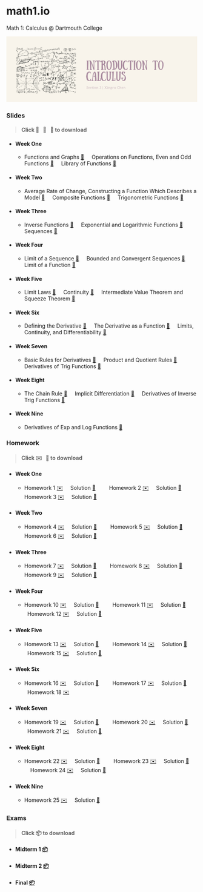 # math1.io
Math 1: Calculus @ Dartmouth College

<p align = "center" >
<img src="./images/cover_chen.png" alt="" width="900">
</p>

### Slides 
> #### Click :pancakes: &nbsp; :fried_egg: &nbsp; :ice_cream: to download

* #### Week One

  * Functions and Graphs [:pancakes:](https://github.com/fudab/Math-1/blob/master/slides/pdf/M1_Lec1.pdf) &nbsp; &nbsp; Operations on Functions, Even and Odd Functions [:pancakes:](https://github.com/fudab/Math-1/blob/master/slides/pdf/M1_Lec2.pdf) &nbsp; &nbsp; Library of Functions [:pancakes:](https://github.com/fudab/Math-1/blob/master/slides/pdf/M1_Lec3.pdf)

* #### Week Two

  * Average Rate of Change, Constructing a Function Which Describes a Model [:pancakes:](https://github.com/fudab/Math-1/blob/master/slides/pdf/M1_Lec4.pdf) &nbsp; &nbsp; Composite Functions [:pancakes:](https://github.com/fudab/Math-1/blob/master/slides/pdf/M1_Lec5.pdf) &nbsp; &nbsp; Trigonometric Functions [:pancakes:](https://github.com/fudab/Math-1/blob/master/slides/pdf/M1_Lec6.pdf)

* #### Week Three

  * Inverse Functions [:pancakes:](https://github.com/fudab/Math-1/blob/master/slides/pdf/M1_Lec7.pdf) &nbsp; &nbsp; Exponential and Logarithmic Functions [:pancakes:](https://github.com/fudab/Math-1/blob/master/slides/pdf/M1_Lec8.pdf) &nbsp; &nbsp; Sequences [:pancakes:](https://github.com/fudab/Math-1/blob/master/slides/pdf/M1_Lec9.pdf)
  
* #### Week Four
  
  * Limit of a Sequence [:fried_egg:](https://github.com/fudab/Math-1/blob/master/slides/pdf/M1_Lec10.pdf) &nbsp; &nbsp; Bounded and Convergent Sequences [:fried_egg:](https://github.com/fudab/Math-1/blob/master/slides/pdf/M1_Lec11.pdf) &nbsp; &nbsp; Limit of a Function [:fried_egg:](https://github.com/fudab/Math-1/blob/master/slides/pdf/M1_Lec12.pdf)
  
* #### Week Five

  * Limit Laws [:fried_egg:](https://github.com/fudab/Math-1/blob/master/slides/pdf/M1_Lec13.pdf) &nbsp; &nbsp; Continuity [:fried_egg:](https://github.com/fudab/Math-1/blob/master/slides/pdf/M1_Lec14.pdf) &nbsp; &nbsp; Intermediate Value Theorem and Squeeze Theorem [:fried_egg:](https://github.com/fudab/Math-1/blob/master/slides/pdf/M1_Lec15.pdf)
  
* #### Week Six

  * Defining the Derivative [:fried_egg:](https://github.com/fudab/Math-1/blob/master/slides/pdf/M1_Lec16.pdf) &nbsp; &nbsp; The Derivative as a Function [:fried_egg:](https://github.com/fudab/Math-1/blob/master/slides/pdf/M1_Lec17.pdf) &nbsp; &nbsp; Limits, Continuity, and Differentiability [:fried_egg:](https://github.com/fudab/Math-1/blob/master/slides/pdf/M1_Lec18.pdf)
  

* #### Week Seven

  * Basic Rules for Derivatives [:ice_cream:](https://github.com/fudab/Math-1/blob/master/slides/pdf/M1_Lec19.pdf) &nbsp; &nbsp; Product and Quotient Rules [:ice_cream:](https://github.com/fudab/Math-1/blob/master/slides/pdf/M1_Lec20.pdf) &nbsp; &nbsp; Derivatives of Trig Functions [:ice_cream:](https://github.com/fudab/Math-1/blob/master/slides/pdf/M1_Lec21.pdf) 
  
* #### Week Eight

  * The Chain Rule [:ice_cream:](https://github.com/fudab/Math-1/blob/master/slides/pdf/M1_Lec22.pdf) &nbsp; &nbsp; Implicit Differentiation [:ice_cream:](https://github.com/fudab/Math-1/blob/master/slides/pdf/M1_Lec23.pdf) &nbsp; &nbsp; Derivatives of Inverse Trig Functions [:ice_cream:](https://github.com/fudab/Math-1/blob/master/slides/pdf/M1_Lec24.pdf) 
  
* #### Week Nine

  * Derivatives of Exp and Log Functions [:ice_cream:](https://github.com/fudab/Math-1/blob/master/slides/pdf/M1_Lec25.pdf)

### Homework 
> #### Click :envelope: &nbsp; :incoming_envelope: to download

* #### Week One 

  * Homework 1 [:envelope:](https://github.com/fudab/Math-1/blob/master/homework/M1_HW1.pdf)  &nbsp; &nbsp; Solution [:incoming_envelope:](https://github.com/fudab/Math-1/blob/master/homework/solution/M1_HW1_Solution.pdf) &nbsp; &nbsp; &nbsp; &nbsp; Homework 2 [:envelope:](https://github.com/fudab/Math-1/blob/master/homework/M1_HW2.pdf)  &nbsp; &nbsp; Solution [:incoming_envelope:](https://github.com/fudab/Math-1/blob/master/homework/solution/M1_HW2_Solution.pdf) &nbsp; &nbsp; &nbsp; &nbsp; Homework 3 [:envelope:](https://github.com/fudab/Math-1/blob/master/homework/M1_HW3.pdf)  &nbsp; &nbsp; Solution [:incoming_envelope:](https://github.com/fudab/Math-1/blob/master/homework/solution/M1_HW3_Solution.pdf)
  
* #### Week Two

  * Homework 4 [:envelope:](https://github.com/fudab/Math-1/blob/master/homework/M1_HW4.pdf)  &nbsp; &nbsp; Solution [:incoming_envelope:](https://github.com/fudab/Math-1/blob/master/homework/solution/M1_HW4_Solution.pdf) &nbsp; &nbsp; &nbsp; &nbsp; Homework 5 [:envelope:](https://github.com/fudab/Math-1/blob/master/homework/M1_HW5.pdf)  &nbsp; &nbsp; Solution [:incoming_envelope:](https://github.com/fudab/Math-1/blob/master/homework/solution/M1_HW5_Solution.pdf) &nbsp; &nbsp; &nbsp; &nbsp; Homework 6 [:envelope:](https://github.com/fudab/Math-1/blob/master/homework/M1_HW6.pdf)  &nbsp; &nbsp; Solution [:incoming_envelope:](https://github.com/fudab/Math-1/blob/master/homework/solution/M1_HW6_Solution.pdf)
  
* #### Week Three

  * Homework 7 [:envelope:](https://github.com/fudab/Math-1/blob/master/homework/M1_HW7.pdf)  &nbsp; &nbsp; Solution [:incoming_envelope:](https://github.com/fudab/Math-1/blob/master/homework/solution/M1_HW7_Solution.pdf) &nbsp; &nbsp; &nbsp; &nbsp; Homework 8 [:envelope:](https://github.com/fudab/Math-1/blob/master/homework/M1_HW8.pdf)  &nbsp; &nbsp; Solution [:incoming_envelope:](https://github.com/fudab/Math-1/blob/master/homework/solution/M1_HW8_Solution.pdf) &nbsp; &nbsp; &nbsp; &nbsp; Homework 9 [:envelope:](https://github.com/fudab/Math-1/blob/master/homework/M1_HW9.pdf)  &nbsp; &nbsp; Solution [:incoming_envelope:](https://github.com/fudab/Math-1/blob/master/homework/solution/M1_HW9_Solution.pdf)
  
* #### Week Four

  * Homework 10 [:envelope:](https://github.com/fudab/Math-1/blob/master/homework/M1_HW10.pdf)  &nbsp; &nbsp; Solution [:incoming_envelope:](https://github.com/fudab/Math-1/blob/master/homework/solution/M1_HW10_Solution.pdf) &nbsp; &nbsp; &nbsp; &nbsp; Homework 11 [:envelope:](https://github.com/fudab/Math-1/blob/master/homework/M1_HW11.pdf)  &nbsp; &nbsp; Solution [:incoming_envelope:](https://github.com/fudab/Math-1/blob/master/homework/solution/M1_HW11_Solution.pdf) &nbsp; &nbsp; &nbsp; &nbsp; Homework 12 [:envelope:](https://github.com/fudab/Math-1/blob/master/homework/M1_HW12.pdf)  &nbsp; &nbsp; Solution [:incoming_envelope:](https://github.com/fudab/Math-1/blob/master/homework/solution/M1_HW12_Solution.pdf)
  
* #### Week Five

  * Homework 13 [:envelope:](https://github.com/fudab/Math-1/blob/master/homework/M1_HW13.pdf)  &nbsp; &nbsp; Solution [:incoming_envelope:](https://github.com/fudab/Math-1/blob/master/homework/solution/M1_HW13_Solution.pdf) &nbsp; &nbsp; &nbsp; &nbsp; Homework 14 [:envelope:](https://github.com/fudab/Math-1/blob/master/homework/M1_HW14.pdf)  &nbsp; &nbsp; Solution [:incoming_envelope:](https://github.com/fudab/Math-1/blob/master/homework/solution/M1_HW14_Solution.pdf) &nbsp; &nbsp; &nbsp; &nbsp; Homework 15 [:envelope:](https://github.com/fudab/Math-1/blob/master/homework/M1_HW15.pdf)  &nbsp; &nbsp; Solution [:incoming_envelope:](https://github.com/fudab/Math-1/blob/master/homework/solution/M1_HW15_Solution.pdf)
  
* #### Week Six

  * Homework 16 [:envelope:](https://github.com/fudab/Math-1/blob/master/homework/M1_HW16.pdf)  &nbsp; &nbsp; Solution [:incoming_envelope:](https://github.com/fudab/Math-1/blob/master/homework/solution/M1_HW16_Solution.pdf) &nbsp; &nbsp; &nbsp; &nbsp; Homework 17 [:envelope:](https://github.com/fudab/Math-1/blob/master/homework/M1_HW17.pdf)  &nbsp; &nbsp; Solution [:incoming_envelope:](https://github.com/fudab/Math-1/blob/master/homework/solution/M1_HW17_Solution.pdf) &nbsp; &nbsp; &nbsp; &nbsp; Homework 18 [:envelope:](https://github.com/fudab/Math-1/blob/master/homework/M1_HW18.pdf)  
    
* #### Week Seven

  * Homework 19 [:envelope:](https://github.com/fudab/Math-1/blob/master/homework/M1_HW19.pdf)  &nbsp; &nbsp; Solution [:incoming_envelope:](https://github.com/fudab/Math-1/blob/master/homework/solution/M1_HW19_Solution.pdf) &nbsp; &nbsp; &nbsp; &nbsp; Homework 20 [:envelope:](https://github.com/fudab/Math-1/blob/master/homework/M1_HW20.pdf)  &nbsp; &nbsp; Solution [:incoming_envelope:](https://github.com/fudab/Math-1/blob/master/homework/solution/M1_HW20_Solution.pdf) &nbsp; &nbsp; &nbsp; &nbsp; Homework 21 [:envelope:](https://github.com/fudab/Math-1/blob/master/homework/M1_HW21.pdf)  &nbsp; &nbsp; Solution [:incoming_envelope:](https://github.com/fudab/Math-1/blob/master/homework/solution/M1_HW21_Solution.pdf)
  
* #### Week Eight

  * Homework 22 [:envelope:](https://github.com/fudab/Math-1/blob/master/homework/M1_HW22.pdf)  &nbsp; &nbsp; Solution [:incoming_envelope:](https://github.com/fudab/Math-1/blob/master/homework/solution/M1_HW22_Solution.pdf) &nbsp; &nbsp; &nbsp; &nbsp; Homework 23 [:envelope:](https://github.com/fudab/Math-1/blob/master/homework/M1_HW23.pdf)  &nbsp; &nbsp; Solution [:incoming_envelope:](https://github.com/fudab/Math-1/blob/master/homework/solution/M1_HW23_Solution.pdf) &nbsp; &nbsp; &nbsp; &nbsp; Homework 24 [:envelope:](https://github.com/fudab/Math-1/blob/master/homework/M1_HW24.pdf)  &nbsp; &nbsp; Solution [:incoming_envelope:](https://github.com/fudab/Math-1/blob/master/homework/solution/M1_HW24_Solution.pdf)

* #### Week Nine

  * Homework 25 [:envelope:](https://github.com/fudab/Math-1/blob/master/homework/M1_HW25.pdf)  &nbsp; &nbsp; Solution [:incoming_envelope:](https://github.com/fudab/Math-1/blob/master/homework/solution/M1_HW25_Solution.pdf)
  
### Exams 

> #### Click :package: to download

* #### Midterm 1 [:package:](https://github.com/fudab/Math-1/blob/master/exams/Midterm1.pdf)
* #### Midterm 2 [:package:](https://github.com/fudab/Math-1/blob/master/exams/Midterm2.pdf)
* #### Final [:package:](https://github.com/fudab/Math-1/blob/master/exams/Final.pdf) 

